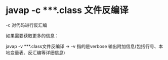 # javap -c ***.class 文件反编译

-c 对代码进行反汇编

如果需要获取更多的信息：

javap -v ***.class文件反编译 ->  -v 指的是verbose 输出附加信息(包括行号、本地变量表、反汇编等详细信息)



